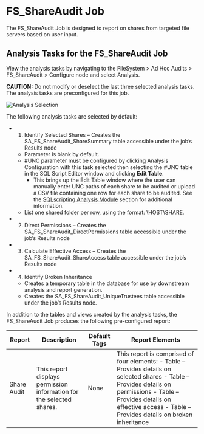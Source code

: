 # FS_ShareAudit Job

The FS_ShareAudit Job is designed to report on shares from targeted file servers based on user
input.

## Analysis Tasks for the FS_ShareAudit Job

View the analysis tasks by navigating to the FileSystem > Ad Hoc Audits > FS_ShareAudit > Configure
node and select Analysis.

**CAUTION:** Do not modify or deselect the last three selected analysis tasks. The analysis tasks
are preconfigured for this job.

![Analysis Selection](/img/product_docs/accessanalyzer/solutions/filesystem/adhocaudits/shareauditanalysis.webp)

The following analysis tasks are selected by default:

-   1. Identify Selected Shares – Creates the SA_FS_ShareAudit_ShareSummary table accessible under
       the job’s Results node
    - Parameter is blank by default.
    - #UNC parameter must be configured by clicking Analysis Configuration with this task selected
      then selecting the #UNC table in the SQL Script Editor window and clicking **Edit Table**.
        - This brings up the Edit Table window where the user can manually enter UNC paths of each
          share to be audited or upload a CSV file containing one row for each share to be audited.
          See the [SQLscripting Analysis Module](/docs/accessanalyzer/12.0/admin/analysis/sqlscripting.md) section
          for additional information.
    - List one shared folder per row, using the format: \\HOST\SHARE.
-   2. Direct Permissions – Creates the SA_FS_ShareAudit_DirectPermissions table accessible under
       the job’s Results node
-   3. Calculate Effective Access – Creates the SA_FS_ShareAudit_ShareAccess table accessible under
       the job’s Results node
-   4. Identify Broken Inheritance
    - Creates a temporary table in the database for use by downstream analysis and report
      generation.
    - Creates the SA_FS_ShareAudit_UniqueTrustees table accessible under the job’s Results node.

In addition to the tables and views created by the analysis tasks, the FS_ShareAudit Job produces
the following pre-configured report:

| Report      | Description                                                          | Default Tags | Report Elements                                                                                                                                                                                                                    |
| ----------- | -------------------------------------------------------------------- | ------------ | ---------------------------------------------------------------------------------------------------------------------------------------------------------------------------------------------------------------------------------- |
| Share Audit | This report displays permission information for the selected shares. | None         | This report is comprised of four elements: - Table – Provides details on selected shares - Table – Provides details on permissions - Table – Provides details on effective access - Table – Provides details on broken inheritance |
